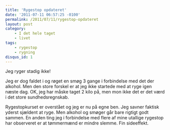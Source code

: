 ```yaml
---
title: 'Rygestop opdateret'
date: '2011-07-11 06:57:25 -0100'
permalink: /2011/07/11/rygestop-opdateret
layout: post
category:
    - I det hele taget
    - livet
tags:
    - rygestop
    - rygning
disqus_id: 1
---
```

Jeg ryger stadig ikke!

Jeg er dog faldet i og røget en smøg 3 gange i forbindelse med det der alkohol. Men den store forskel er at jeg ikke startede med at ryge igen næste dag. OK, jeg har måske taget 2 kilo på, men mon ikke det er det værd i det store sundhedsregnskab.

Rygestopkurset er overstået og jeg er nu på egne ben. Jeg savner faktisk yderst sjældent at ryge. Men alkohol og smøger går bare rigtigt godt sammen. En anden ting jeg i forbindelse med flere af mine utallige rygestop har observeret er at tømmermænd er mindre slemme. Fin sideeffekt.
